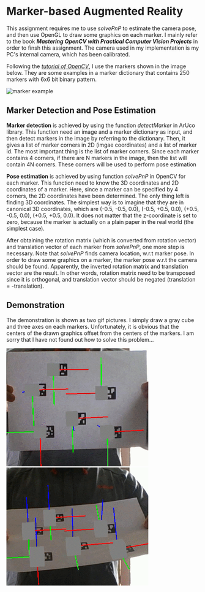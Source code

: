 # Marker-based Augmented Reality

This assignment requires me to use *solvePnP* to estimate the camera pose, and then use OpenGL to draw some graphics on each marker. I mainly refer to the book ***Mastering OpenCV with Practical Computer Vision Projects*** in order to finsh this assignment. The camera used in my implementation is my PC's internal camera, which has been calibrated.

Following the [*tutorial of OpenCV*](https://docs.opencv.org/trunk/d5/dae/tutorial_aruco_detection.html), I use the markers shown in the image below. They are some examples in a marker dictionary that contains 250 markers with 6x6 bit binary pattern.

![marker example](https://docs.opencv.org/trunk/singlemarkerssource.png)

## Marker Detection and Pose Estimation

**Marker detection** is achieved by using the function *detectMarker* in ArUco library. This function need an image and a marker dictionary as input, and then detect markers in the image by referring to the dictionary. Then, it gives a list of marker corners in 2D (imgae coordinates) and a list of marker id. The most important thing is the list of marker corners. Since each marker contains 4 corners, if there are N markers in the image, then the list will contain 4N corners. These corners will be used to perform pose estimation

**Pose estimation** is achieved by using function *solvePnP* in OpenCV for each marker. This function need to know the 3D coordinates and 2D coordinates of a marker. Here, since a marker can be specified by 4 corners, the 2D coordinates have been determined. The only thing left is finding 3D coordinates. The simplest way is to imagine that they are in canonical 3D coordinates, which are (-0.5, -0.5, 0.0), (-0.5, +0.5, 0.0), (+0.5, -0.5, 0.0), (+0.5, +0.5, 0.0). It does not matter that the z-coordinate is set to zero, because the marker is actually on a plain paper in the real world (the simplest case).

After obtaining the rotation matrix (which is converted from rotation vector) and translation vector of each marker from *solvePnP*, one more step is necessary. Note that *solvePnP* finds camera location, w.r.t marker pose. In order to draw some graphics on a marker, the marker pose w.r.t the camera should be found. Apparently, the inverted rotation matrix and translation vector are the result. In other words, rotation matrix need to be transposed since it is orthogonal, and translation vector should be negated (translation = -translation).

## Demonstration
The demonstration is shown as two gif pictures. I simply draw a gray cube and three axes on each markers. Unfortunately, it is obvious that the centers of the drawn graphics offset from the centers of the markers. I am sorry that I have not found out how to solve this problem...

![demo1](https://github.com/Nyohohoho/marker-based-AR/blob/master/Screenshots/demo1.gif)
![demo2](https://github.com/Nyohohoho/marker-based-AR/blob/master/Screenshots/demo2.gif)
